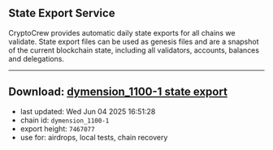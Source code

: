 ## State Export Service
CryptoCrew provides automatic daily state exports for all chains we validate. State export files can be used as genesis files and are a snapshot of the current blockchain state, including all validators, accounts, balances and delegations.

---
**Download: [dymension_1100-1 state export](https://dl-eu2.ccvalidators.com/SERVICE/dymension/dymension_1100-1_export_7467077.json)**
---

- last updated: Wed Jun 04 2025 16:51:28
- chain id: `dymension_1100-1`
- export height: `7467077`
- use for: airdrops, local tests, chain recovery
